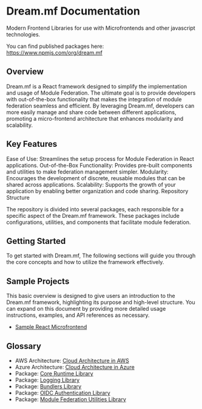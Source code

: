 # Dream.mf Documentation

Modern Frontend Libraries for use with Microfrontends and other javascript technologies.

You can find published packages here: https://www.npmjs.com/org/dream.mf

## Overview

Dream.mf is a React framework designed to simplify the implementation and usage of Module Federation. The ultimate goal is to provide developers with out-of-the-box functionality that makes the integration of module federation seamless and efficient. By leveraging Dream.mf, developers can more easily manage and share code between different applications, promoting a micro-frontend architecture that enhances modularity and scalability.

## Key Features

Ease of Use: Streamlines the setup process for Module Federation in React applications.
Out-of-the-Box Functionality: Provides pre-built components and utilities to make federation management simpler.
Modularity: Encourages the development of discrete, reusable modules that can be shared across applications.
Scalability: Supports the growth of your application by enabling better organization and code sharing.
Repository Structure

The repository is divided into several packages, each responsible for a specific aspect of the Dream.mf framework. These packages include configurations, utilities, and components that facilitate module federation.

## Getting Started

To get started with Dream.mf, The following sections will guide you through the core concepts and how to utilize the framework effectively.

## Sample Projects

This basic overview is designed to give users an introduction to the Dream.mf framework, highlighting its purpose and high-level structure. You can expand on this document by providing more detailed usage instructions, examples, and API references as necessary.

- [Sample React Microfrontend](https://github.com/Dream-mf/sample-project-react)

## Glossary

- AWS Architecture: [Cloud Architecture in AWS](/arch/cloud-aws.md)
- Azure Architecture: [Cloud Architecture in Azure](/arch/cloud-azure.md)
- Package: [Core Runtime Library](/packages/dmf-core.md)
- Package: [Logging Library](/packages/dmf-logging.md)
- Package: [Bundlers Library](/packages/dmf-bundlers.md)
- Package: [OIDC Authentication Library](/packages/dmf-oidc.md)
- Package: [Module Federation Utilities Library](/packages/dmf-utilities.md)